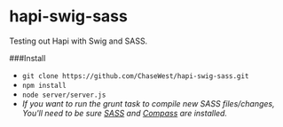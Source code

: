 hapi-swig-sass
==============

Testing out Hapi with Swig and SASS.


###Install

- `git clone https://github.com/ChaseWest/hapi-swig-sass.git`
- `npm install`
- `node server/server.js`
- *If you want to run the grunt task to compile new SASS files/changes, You'll need to be sure [SASS](http://sass-lang.com/install) and [Compass](http://compass-style.org/install/) are installed.*
